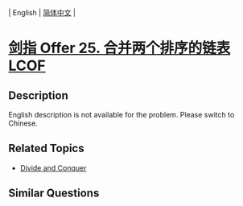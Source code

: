 
| English | [简体中文](README.md) |

# [剑指 Offer 25. 合并两个排序的链表  LCOF](https://leetcode-cn.com/problems/he-bing-liang-ge-pai-xu-de-lian-biao-lcof/)

## Description

English description is not available for the problem. Please switch to Chinese.

## Related Topics

- [Divide and Conquer](https://leetcode-cn.com/tag/divide-and-conquer)

## Similar Questions


